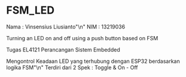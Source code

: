 # FSM_LED

Nama : Vinsensius Liusianto"\n"
NIM  : 13219036

Turning an LED on and off using a push button based on FSM

Tugas EL4121 Perancangan Sistem Embedded

Mengontrol Keadaan LED yang terhubung dengan ESP32 berdasarkan logika FSM"\n"
Terdiri dari 2 Spek : Toggle & On - Off
